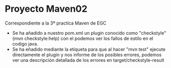 # Proyecto Maven02
Correspondiente a la 3º practica Maven de EGC

- Se ha añadido a nuestro pom.xml un plugin conocido como "checkstyle" (mvn checkstyle:help) con el podemos ver los fallos de estilo en el codigo java.
- Se ha eñadido mediante la etiqueta <execution> para que al hacer "mvn test" ejecute directamente el plugin y nos informe de los posibles errores, podemos ver una descripción detallada de los errores en target/checkstyle-result
